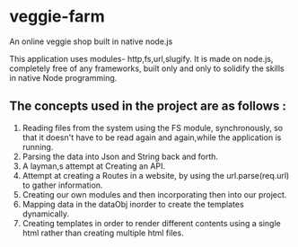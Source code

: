 # veggie-farm
An online veggie shop built in native node.js

This application uses modules- http,fs,url,slugify.
It is made on node.js, completely free of any frameworks, built only and only to solidify the skills in native Node programming.

## The concepts used in the project are as follows :

1. Reading files from the system using the FS module, synchronously, so that it doesn't have to be read again and again,while the application is running.
2. Parsing the data into Json and String back and forth.
3. A layman,s attempt at Creating an API.
4. Attempt at creating a Routes in a website, by using the url.parse(req.url) to gather information.
5. Creating our own modules and then incorporating then into our project.
6. Mapping data in the dataObj inorder to create the templates dynamically.
7. Creating templates in order to render different contents using a single html rather than creating multiple html files.
